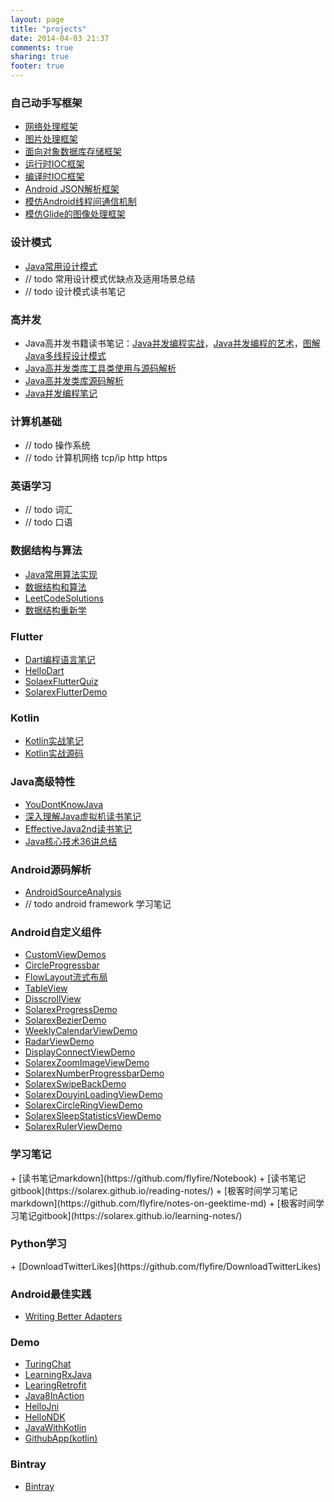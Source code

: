 ```yaml
---
layout: page
title: "projects"
date: 2014-04-03 21:37
comments: true
sharing: true
footer: true
---
```

<h3 id='lunzi'>自己动手写框架</h3>

+ [网络处理框架](https://github.com/flyfire/SimpleNetwork)
+ [图片处理框架](https://github.com/flyfire/SimpleImageLoader)
+ [面向对象数据库存储框架](https://github.com/flyfire/SimpleDatabaseDemo)
+ [运行时IOC框架](https://github.com/flyfire/SolarexIoCDemo)
+ [编译时IOC框架](https://github.com/flyfire/SolarexButterKnifeDemo)
+ [Android JSON解析框架](https://github.com/flyfire/SolarexJSONDemo)
+ [模仿Android线程间通信机制](https://github.com/flyfire/SolarexHandler)
+ [模仿Glide的图像处理框架](https://github.com/flyfire/SolarexGlideDemo)

<h3 id='designpattern'>设计模式</h3>

+ [Java常用设计模式](https://github.com/flyfire/JavaDesignPatterns)
+ // todo 常用设计模式优缺点及适用场景总结
+ // todo 设计模式读书笔记

<h3 id='concurrency'>高并发</h3>

+ Java高并发书籍读书笔记：[Java并发编程实战](https://solarex.github.io/reading-notes/jcip/readme.html)，[Java并发编程的艺术](https://solarex.github.io/reading-notes/the-art-of-java-concurrency-programming/readme.html)，[图解Java多线程设计模式](https://solarex.github.io/reading-notes/explain-thread-by-picture/readme.html)
+ [Java高并发类库工具类使用与源码解析](http://solarex.github.io/blog/categories/concurrency/)
+ [Java高并发类库源码解析](https://github.com/flyfire/ReadJCIP)
+ [Java并发编程笔记](https://solarex.github.io/learning-notes/java-concurrency-in-practice/readme.html)

<h3 id='cs-fundament'>计算机基础</h3>

+ // todo 操作系统
+ // todo 计算机网络 tcp/ip http https

<h3 id='english'>英语学习</h3>

+ // todo 词汇
+ // todo 口语

<h3 id='algorithm'>数据结构与算法</h3>

+ [Java常用算法实现](https://github.com/flyfire/JavaAlgorithms)
+ [数据结构和算法](https://github.com/flyfire/DataStructureAndAlgorithms)
+ [LeetCodeSolutions](https://github.com/flyfire/LeetCodeSolutions)
+ [数据结构重新学](https://github.com/flyfire/PlayingWithDataStructures)

<h3 id='flutter'>Flutter</h3>

+ [Dart编程语言笔记](https://solarex.github.io/reading-notes/the-dart-programming-language/readme.html)
+ [HelloDart](https://github.com/flyfire/HelloDart)
+ [SolaexFlutterQuiz](https://github.com/flyfire/SolarexFlutterQuiz)
+ [SolarexFlutterDemo](https://github.com/flyfire/SolarexFlutterDemo)

<h3 id='kotlin'>Kotlin</h3>

+ [Kotlin实战笔记](https://solarex.github.io/reading-notes/kia/readme.html)
+ [Kotlin实战源码](https://github.com/flyfire/JavaWithKotlin/)

<h3 id='advancedjava'>Java高级特性</h3>

+ [YouDontKnowJava](https://github.com/flyfire/YouDontKnowJava)
+ [深入理解Java虚拟机读书笔记](https://solarex.github.io/reading-notes/deep-into-jvm/readme.html)
+ [EffectiveJava2nd读书笔记](https://solarex.github.io/reading-notes/effective-java/readme.html)
+ [Java核心技术36讲总结](https://solarex.github.io/learning-notes/core-java/readme.html)

<h3 id='androidsourceanalysis'>Android源码解析</h3>

+ [AndroidSourceAnalysis](https://github.com/flyfire/AndroidSourceAnalysis)
+ // todo android framework 学习笔记

<h3 id='customview'>Android自定义组件</h3>

+ [CustomViewDemos](https://github.com/flyfire/customviewdemos)
+ [CircleProgressbar](https://github.com/flyfire/CircleProgressbarDemo)
+ [FlowLayout流式布局](https://github.com/flyfire/FlowLayoutDemo)
+ [TableView](https://github.com/flyfire/TableView)
+ [DisscrollView](https://github.com/flyfire/DisscrollViewDemo)
+ [SolarexProgressDemo](https://github.com/flyfire/SolarexProgressDemo)
+ [SolarexBezierDemo](https://github.com/flyfire/SolarexBezierDemo)
+ [WeeklyCalendarViewDemo](https://github.com/flyfire/WeeklyCalendarViewDemo)
+ [RadarViewDemo](https://github.com/flyfire/RadarViewDemo)
+ [DisplayConnectViewDemo](https://github.com/flyfire/DisplayConnectViewDemo)
+ [SolarexZoomImageViewDemo](https://github.com/flyfire/SolarexZoomImageViewDemo)
+ [SolarexNumberProgressbarDemo](https://github.com/flyfire/SolarexNumberProgressbarDemo)
+ [SolarexSwipeBackDemo](https://github.com/flyfire/SolarexSwipeBackDemo)
+ [SolarexDouyinLoadingViewDemo](https://github.com/flyfire/SolarexDouyinLoadingViewDemo)
+ [SolarexCircleRingViewDemo](https://github.com/flyfire/SolarexCircleRingViewDemo)
+ [SolarexSleepStatisticsViewDemo](https://github.com/flyfire/SolarexSleepStatisticsViewDemo)
+ [SolarexRulerViewDemo](https://github.com/flyfire/SolarexRulerViewDemo)

<h3 id='notebook'>学习笔记</h3>
+ [读书笔记markdown](https://github.com/flyfire/Notebook)
+ [读书笔记gitbook](https://solarex.github.io/reading-notes/)
+ [极客时间学习笔记markdown](https://github.com/flyfire/notes-on-geektime-md)
+ [极客时间学习笔记gitbook](https://solarex.github.io/learning-notes/)

<h3 id='python-practice'>Python学习</h3>
+ [DownloadTwitterLikes](https://github.com/flyfire/DownloadTwitterLikes)


<h3 id='practice'>Android最佳实践</h3>

+ [Writing Better Adapters](https://github.com/flyfire/MultitypeBaseAdapter)

<h3 id='demo'>Demo</h3>

+ [TuringChat](https://github.com/flyfire/TuringChat)
+ [LearningRxJava](https://github.com/flyfire/LearningRxjava)
+ [LearingRetrofit](https://github.com/flyfire/LearningRetrofit)
+ [Java8InAction](https://github.com/flyfire/Java8InAction)
+ [HelloJni](https://github.com/flyfire/HelloJni)
+ [HelloNDK](https://github.com/flyfire/HelloNDK)
+ [JavaWithKotlin](https://github.com/flyfire/JavaWithKotlin)
+ [GithubApp(kotlin)](https://github.com/flyfire/SolarexGithubApp)

<h3 id='bintray'>Bintray</h3>

+ [Bintray](https://bintray.com/solarexsoft/maven)
